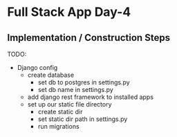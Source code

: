 
# Full Stack App Day-4

## Implementation / Construction Steps

TODO:

- Django config
    - create database
        - set db to postgres in settings.py
        - set db name in settings.py
    - add django rest framework to installed apps
    - set up our static file directory
        - create static dir
        - set static dir path in settings.py
        - run migrations